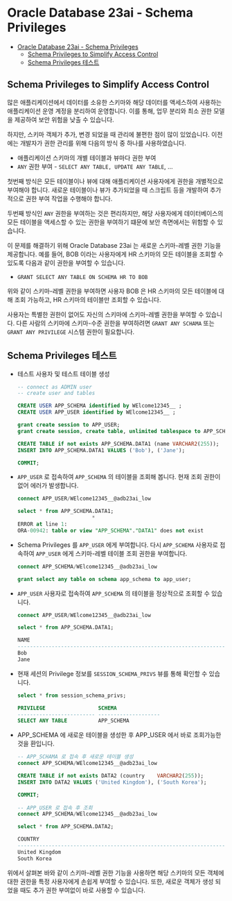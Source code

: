# Oracle Database 23ai - Schema Privileges

- [Oracle Database 23ai - Schema Privileges](#oracle-database-23ai---schema-privileges)
  - [Schema Privileges to Simplify Access Control](#schema-privileges-to-simplify-access-control)
  - [Schema Privileges 테스트](#schema-privileges-테스트)

## Schema Privileges to Simplify Access Control

많은 애플리케이션에서 데이터를 소유한 스키마와 해당 데이터를 액세스하여 사용하는 애플리케이션 운영 계정을 분리하여 운영합니다.  이를 통해, 업무 분리와 최소 권한 모델을 제공하여 보안 위험을 낮출 수 있습니다.   

하지만, 스키마 객체가 추가, 변경 되었을 때 관리에 불편한 점이 많이 있었습니다.  이전에는 개발자가 권한 관리를 위해 다음의 방식 중 하나를 사용하였습니다.
- 애플리케이션 스키마의 개별 테이블과 뷰마다 권한 부여
- `ANY` 권한 부여 - `SELECT ANY TABLE, UPDATE ANY TABLE`, ...

첫번째 방식은 모든 테이블이나 뷰에 대해 애플리케이션 사용자에게 권한을 개별적으로 부여해야 합니다.  새로운 테이블이나 뷰가 추가되었을 때 스크립트 등을 개발하여 추가적으로 권한 부여 작업을 수행해야 합니다. 

두번째 방식인 `ANY` 권한을 부여하는 것은 편리하지만, 해당 사용자에게 데이터베이스의 모든 테이블을 액세스할 수 있는 권한을 부여하기 떄문에 보안 측면에서는 위험할 수 있습니다.

이 문제를 해결하기 위해 Oracle Database 23ai 는 새로운 스키마-레벨 권한 기능을 제공합니다.  예를 들어, BOB 이라는 사용자에게 HR 스키마의 모든 테이블을 조회할 수 있도록 다음과 같이 권한을 부여할 수 있습니다.
- `GRANT SELECT ANY TABLE ON SCHEMA HR TO BOB`

위와 같이 스키마-레벨 권한을 부여하면 사용자 BOB 은 HR 스키마의 모든 테이블에 대해 조회 가능하고, HR 스키마의 테이블만 조회할 수 있습니다.

사용자는 특별한 권한이 없어도 자신의 스키마에 스키마-레벨 권한을 부여할 수 있습니다.   다른 사람의 스키마에 스키마-수준 권한을 부여하려면 `GRANT ANY SCHAMA` 또는 `GRANT ANY PRIVILEGE` 시스템 권한이 필요합니다.

## Schema Privileges 테스트

- 테스트 사용자 및 테스트 테이블 생성

    ```sql
    -- connect as ADMIN user
    -- create user and tables

    CREATE USER APP_SCHEMA identified by WElcome12345__ ;
    CREATE USER APP_USER identified by WElcome12345__ ;

    grant create session to APP_USER;
    grant create session, create table, unlimited tablespace to APP_SCHEMA;

    CREATE TABLE if not exists APP_SCHEMA.DATA1 (name VARCHAR2(255));
    INSERT INTO APP_SCHEMA.DATA1 VALUES ('Bob'), ('Jane');

    COMMIT;
    ```

- `APP_USER` 로 접속하여 `APP_SCHEMA` 의 테이블을 조회해 봅니다.  현재 조회 권한이 없어 에러가 발생합니다.
    ```sql
    connect APP_USER/WElcome12345__@adb23ai_low

    select * from APP_SCHEMA.DATA1;
                            *
    ERROR at line 1:
    ORA-00942: table or view "APP_SCHEMA"."DATA1" does not exist
    ```

-  Schema Privileges 를 `APP_USER` 에게 부여합니다.  다시 `APP_SCHEMA` 사용자로 접속하여 `APP_USER` 에게 스키마-레벨 테이블 조회 권한을 부여합니다.
    ```sql
    connect APP_SCHEMA/WElcome12345__@adb23ai_low

    grant select any table on schema app_schema to app_user;
    ```

- `APP_USER` 사용자로 접속하여 `APP_SCHEMA` 의 테이블을 정상적으로 조회할 수 있습니다.
    ```sql
    connect APP_USER/WElcome12345__@adb23ai_low

    select * from APP_SCHEMA.DATA1;

    NAME
    --------------------------------------------------------------------------------
    Bob
    Jane
    ```

- 현재 세션의 Privilege 정보를 `SESSION_SCHEMA_PRIVS` 뷰를 통해 확인할 수 있습니다.
    ```sql
    select * from session_schema_privs;

    PRIVILEGE                 SCHEMA
    ------------------------- --------------------
    SELECT ANY TABLE          APP_SCHEMA
    ```

- APP_SCHEMA 에 새로운 테이블을 생성한 후 APP_USER 에서 바로 조회가능한 것을 환입니다.
    ```sql
    -- APP_SCHAMA 로 접속 후 새로운 테이블 생성
    connect APP_SCHEMA/WElcome12345__@adb23ai_low

    CREATE TABLE if not exists DATA2 (country    VARCHAR2(255));
    INSERT INTO DATA2 VALUES ('United Kingdom'), ('South Korea');

    COMMIT;
        
    -- APP_USER 로 접속 후 조회
    connect APP_SCHEMA/WElcome12345__@adb23ai_low

    select * from APP_SCHEMA.DATA2;

    COUNTRY
    --------------------------------------------------------------------------------
    United Kingdom
    South Korea
    ```

위에서 살펴본 바와 같이 스키마-레벨 권한 기능을 사용하면 해당 스키마의 모든 객체에 대한 권한을 특정 사용자에게 손쉽게 부여할 수 있습니다.  또한, 새로운 객체가 생성 되었을 때도 추가 권한 부여없이 바로 사용할 수 있습니다.

